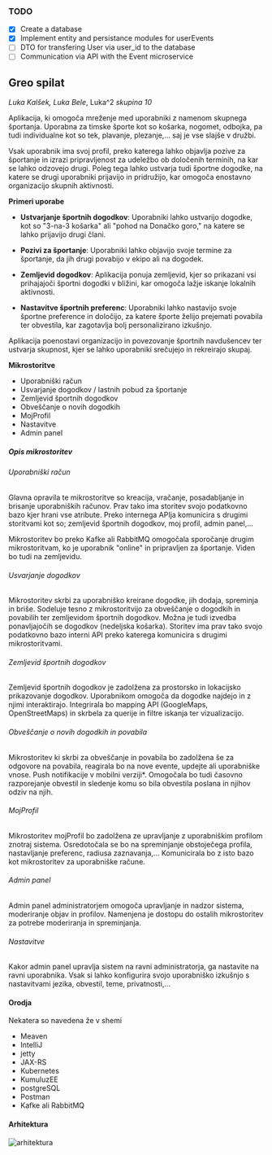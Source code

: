 ### TODO

- [x] Create a database
- [x] Implement entity and persistance modules for userEvents
- [ ] DTO for transfering User via user_id to the database
- [ ] Communication via API with the Event microservice

## Greo spilat ##

*Luka Kalšek, Luka Bele*, Luka^2
*skupina 10*

Aplikacija, ki omogoča mreženje med uporabniki z namenom skupnega športanja. 
Uporabna za timske športe kot so košarka, nogomet, odbojka, pa tudi individualne kot so tek, plavanje, plezanje,... saj je vse slajše v družbi. 

Vsak uporabnik ima svoj profil, preko katerega lahko objavlja pozive za športanje in izrazi pripravljenost za udeležbo ob določenih terminih, na kar se lahko odzovejo drugi. Poleg tega lahko ustvarja tudi športne dogodke, na katere se drugi uporabniki prijavijo in pridružijo, kar omogoča enostavno organizacijo skupnih aktivnosti.

**Primeri uporabe**

- **Ustvarjanje športnih dogodkov**: Uporabniki lahko ustvarijo dogodke, kot so "3-na-3 košarka" ali "pohod na Donačko goro," na katere se lahko prijavijo drugi člani.

- **Pozivi za športanje**: Uporabniki lahko objavijo svoje termine za športanje, da jih drugi povabijo v ekipo ali na dogodek.

- **Zemljevid dogodkov**: Aplikacija ponuja zemljevid, kjer so prikazani vsi prihajajoči športni dogodki v bližini, kar omogoča lažje iskanje lokalnih aktivnosti.

- **Nastavitve športnih preferenc**: Uporabniki lahko nastavijo svoje športne preference in določijo, za katere športe želijo prejemati povabila ter obvestila, kar zagotavlja bolj personalizirano izkušnjo.

Aplikacija poenostavi organizacijo in povezovanje športnih navdušencev ter ustvarja skupnost, kjer se lahko uporabniki srečujejo in rekreirajo skupaj.

**Mikrostoritve**
- Uporabniški račun
- Usvarjanje dogodkov / lastnih pobud za športanje
- Zemljevid športnih dogodkov
- Obveščanje o novih dogodkih
- MojProfil
- Nastavitve
- Admin panel

##### Opis mikrostoritev #####
###### Uporabniški račun ######

Glavna opravila te mikrostoritve so kreacija, vračanje, posadabljanje in brisanje uporabniških računov. Prav tako ima storitev svojo podatkovno bazo kjer hrani vse atribute. Preko internega APIja komunicira s drugimi storitvami kot so; zemljevid športnih dogodkov, moj profil, admin panel,...

Mikrostoritev bo preko Kafke ali RabbitMQ omogočala sporočanje drugim mikrostoritvam, ko je uporabnik "online" in pripravljen za športanje. Viden bo tudi na zemljevidu.

###### Usvarjanje dogodkov ######

Mikrostoritev skrbi za uporabniško kreirane dogodke, jih dodaja, spreminja in briše. Sodeluje tesno z mikrostoritvijo za obveščanje o dogodkih in povabilih ter zemljevidom športnih dogodkov. Možna je tudi izvedba ponavljajočih se dogodkov (nedeljska košarka). Storitev ima prav tako svojo podatkovno bazo interni API preko katerega komunicira s drugimi mikrostoritvami. 

###### Zemljevid športnih dogodkov ######

Zemljevid športnih dogodkov je zadolžena za prostorsko in lokacijsko prikazovanje dogodkov. Uporabnikom omogoča da dogodke najdejo in z njimi interaktirajo. Integrirala bo mapping API (GoogleMaps, OpenStreetMaps) in skrbela za querije in filtre iskanja ter vizualizacijo. 

###### Obveščanje o novih dogodkih in povabila ######

Mikrostoritev ki skrbi za obveščanje in povabila bo zadolžena še za odgovore na povabila, reagirala bo na nove evente, updejte ali uporabniške vnose. Push notifikacije v mobilni verziji*.
Omogočala bo tudi časovno razporejanje obvestil in sledenje komu so bila obvestila poslana in njihov odziv na njih. 

###### MojProfil ######

Mikrostoritev mojProfil bo zadolžena ze upravljanje z uporabniškim profilom znotraj sistema. Osredotočala se bo na spreminjanje obstoječega profila, nastavljanje preferenc, radiusa zaznavanja,...
Komunicirala bo z isto bazo kot mikrostoritev za uporabniške račune.

###### Admin panel ######

Admin panel administratorjem omogoča upravljanje in nadzor sistema, moderiranje objav in profilov. Namenjena je dostopu do ostalih mikrostoritev za potrebe moderiranja in spreminjanja. 


###### Nastavitve ######

Kakor admin panel upravlja sistem na ravni administratorja, ga nastavite na ravni uporabnika. Vsak si lahko konfigurira svojo uporabniško izkušnjo s nastavitvami jezika, obvestil, teme, privatnosti,... 

#### Orodja ######
Nekatera so navedena že v shemi
- Meaven
- IntelliJ
- jetty
- JAX-RS
- Kubernetes 
- KumuluzEE
- postgreSQL
- Postman
- Kafke ali RabbitMQ


#### Arhitektura #####
![arhitektura](arhitektura_spil.png)

